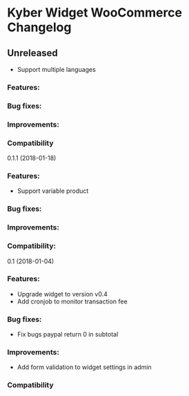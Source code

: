 # Kyber Widget WooCommerce Changelog

## Unreleased
- Support multiple languages

### Features:

### Bug fixes:

### Improvements:

### Compatibility

0.1.1 (2018-01-18)

### Features:
- Support variable product

### Bug fixes:

### Improvements:

### Compatibility:

0.1 (2018-01-04)

### Features:
- Upgrade widget to version v0.4
- Add cronjob to monitor transaction fee

### Bug fixes:
- Fix bugs paypal return 0 in subtotal

### Improvements:
- Add form validation to widget settings in admin

### Compatibility